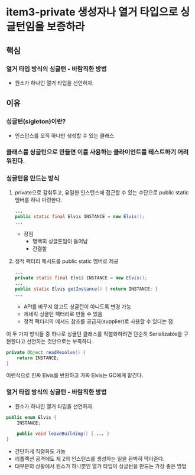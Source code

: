 # item3-private 생성자나 열거 타입으로 싱글턴임을 보증하라

## 핵심

### 열거 타입 방식의 싱글턴 - 바람직한 방법

- 원소가 하나인 열거 타입을 선언하자.

## 이유

### 싱글턴(sigleton)이란?

- 인스턴스를 오직 하나만 생성할 수 있는 클래스

### 클래스를 싱글턴으로 만들면 이를 사용하는 클라이언트를 테스트하기 어려워진다.

### 싱글턴을 만드는 방식

1. private으로 감춰두고, 유일한 인스턴스에 접근할 수 있는 수단으로 public static 멤버를 하나 마련한다.
    
    ```java
    ...
    public static final Elvis INSTANCE = new Elvis();
    ...
    ```
    
    - 장점
        - 명백히 싱글톤임이 들어남
        - 간결함
2. 정적 팩터리 메서드를 public static 멤버로 제공
    
    ```java
    ...
    private static final Elvis INSTANCE = new Elvis();
    ...
    public static Elvis getInstance() { return INSTANCE; }
    ...
    ```
    
    - API를 바꾸지 않고도 싱글턴이 아니도록 변경 가능
    - 제네릭 싱글턴 팩터리로 만들 수 있음
    - 정적 팩터리의 메서드 참조를 공급자(supplier)로 사용할 수 있다는 점

이 두 가지 방식들 중 하나로 싱글턴 클래스를 직렬화하려면 단순히 Serializable을 구현한다고 선언하는 것만으로는 부족하다.

```java
private Object readResolve() {
	return INSTANCE;
}
```

이런식으로 진짜 Elvis를 반환하고 가짜 Elvis는 GC에게 맡긴다.

### 열거 타입 방식의 싱글턴 - 바람직한 방법

- 원소가 하나인 열거 타입을 선언하자.

```java
public enum Elvis {
	INSTANCE;
	
	public void leaveBuilding() { ... }
}
```

- 간단하게 직렬화도 가능
- 리플렉션 공격에도 제 2의 인스턴스를 생성하는 일을 완벽히 막아준다.
- 대부분의 상황에서 원소가 하나뿐인 열거 타입이 싱글턴을 만드는 가장 좋은 방법

